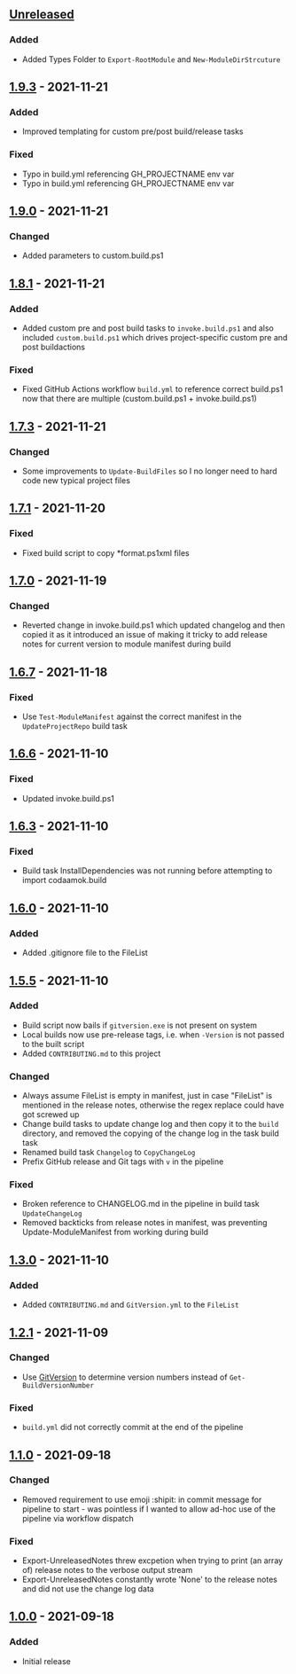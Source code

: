## [Unreleased]
### Added
- Added Types Folder to `Export-RootModule` and `New-ModuleDirStrcuture`

## [1.9.3] - 2021-11-21
### Added
- Improved templating for custom pre/post build/release tasks

### Fixed
- Typo in build.yml referencing GH_PROJECTNAME env var
- Typo in build.yml referencing GH_PROJECTNAME env var

## [1.9.0] - 2021-11-21
### Changed
- Added parameters to custom.build.ps1

## [1.8.1] - 2021-11-21
### Added
- Added custom pre and post build tasks to `invoke.build.ps1` and also included `custom.build.ps1` which drives project-specific custom pre and post buildactions

### Fixed
- Fixed GitHub Actions workflow `build.yml` to reference correct build.ps1 now that there are multiple (custom.build.ps1 + invoke.build.ps1)

## [1.7.3] - 2021-11-21
### Changed
- Some improvements to `Update-BuildFiles` so I no longer need to hard code new typical project files

## [1.7.1] - 2021-11-20
### Fixed
- Fixed build script to copy *format.ps1xml files

## [1.7.0] - 2021-11-19
### Changed
- Reverted change in invoke.build.ps1 which updated changelog and then copied it as it introduced an issue of making it tricky to add release notes for current version to module manifest during build

## [1.6.7] - 2021-11-18
### Fixed
- Use `Test-ModuleManifest` against the correct manifest in the `UpdateProjectRepo` build task

## [1.6.6] - 2021-11-10
### Fixed
- Updated invoke.build.ps1

## [1.6.3] - 2021-11-10
### Fixed
- Build task InstallDependencies was not running before attempting to import codaamok.build

## [1.6.0] - 2021-11-10
### Added
- Added .gitignore file to the FileList

## [1.5.5] - 2021-11-10
### Added
- Build script now bails if `gitversion.exe` is not present on system
- Local builds now use pre-release tags, i.e. when `-Version` is not passed to the built script
- Added `CONTRIBUTING.md` to this project

### Changed
- Always assume FileList is empty in manifest, just in case "FileList" is mentioned in the release notes, otherwise the regex replace could have got screwed up
- Change build tasks to update change log and then copy it to the `build` directory, and removed the copying of the change log in the task build task
- Renamed build task `Changelog` to `CopyChangeLog`
- Prefix GitHub release and Git tags with `v` in the pipeline

### Fixed
- Broken reference to CHANGELOG.md in the pipeline in build task `UpdateChangeLog`
- Removed backticks from release notes in manifest, was preventing Update-ModuleManifest from working during build

## [1.3.0] - 2021-11-10
### Added
- Added `CONTRIBUTING.md` and `GitVersion.yml` to the `FileList`

## [1.2.1] - 2021-11-09
### Changed
- Use [GitVersion](https://gitversion.net) to determine version numbers instead of `Get-BuildVersionNumber`

### Fixed
- `build.yml` did not correctly commit at the end of the pipeline

## [1.1.0] - 2021-09-18
### Changed
- Removed requirement to use emoji :shipit: in commit message for pipeline to start - was pointless if I wanted to allow ad-hoc use of the pipeline via workflow dispatch

### Fixed
- Export-UnreleasedNotes threw excpetion when trying to print (an array of) release notes to the verbose output stream
- Export-UnreleasedNotes constantly wrote 'None' to the release notes and did not use the change log data

## [1.0.0] - 2021-09-18
### Added
- Initial release

[Unreleased]: https://github.com/codaamok/codaamok.build/compare/1.9.3..HEAD
[1.9.3]: https://github.com/codaamok/codaamok.build/compare/1.9.0..1.9.3
[1.9.0]: https://github.com/codaamok/codaamok.build/compare/1.8.1..1.9.0
[1.8.1]: https://github.com/codaamok/codaamok.build/compare/1.7.3..1.8.1
[1.7.3]: https://github.com/codaamok/codaamok.build/compare/1.7.1..1.7.3
[1.7.1]: https://github.com/codaamok/codaamok.build/compare/1.7.0..1.7.1
[1.7.0]: https://github.com/codaamok/codaamok.build/compare/1.6.7..1.7.0
[1.6.7]: https://github.com/codaamok/codaamok.build/compare/1.6.6..1.6.7
[1.6.6]: https://github.com/codaamok/codaamok.build/compare/1.6.3..1.6.6
[1.6.3]: https://github.com/codaamok/codaamok.build/compare/1.6.0..1.6.3
[1.6.0]: https://github.com/codaamok/codaamok.build/compare/1.5.5..1.6.0
[1.5.5]: https://github.com/codaamok/codaamok.build/compare/1.3.0..1.5.5
[1.3.0]: https://github.com/codaamok/codaamok.build/compare/1.2.1..1.3.0
[1.2.1]: https://github.com/codaamok/codaamok.build/compare/1.1.0..1.2.1
[1.1.0]: https://github.com/codaamok/codaamok.build/compare/1.0.0..1.1.0
[1.0.0]: https://github.com/codaamok/codaamok.build/tree/1.0.0